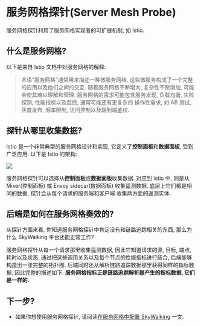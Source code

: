 # 服务网格探针(Server Mesh Probe)

服务网格探针利用了服务网格实现者的可扩展机制, 如 Istio.

## 什么是服务网格?

以下是来自 Istio 文档中对服务网格的解释:
> 术语"服务网格"通常用来描述一种微服务网络, 这些微服务构成了一个完整的应用以及他们之间的交互.
随着服务网格不断增大, 复杂性不断增加, 可能会使其难以理解和管理.
服务网格的需求可能包含服务发现, 负载均衡, 失败探测, 性能指标以及监控, 通常可能还有更复杂的
操作性需求, 如 AB 测试, 灰度发布, 频率限制, 访问控制以及端到端鉴权.

## 探针从哪里收集数据?

Istio 是一个非常典型的服务网格设计和实现, 它定义了**控制面板**和**数据面板**, 受到广泛应用.
以下是 Istio 的架构:

<img src="https://istio.io/docs/concepts/what-is-istio/img/overview/arch.svg"/>

服务网格探针可以选择从**控制面板**或**数据面板**收集数据. 对应到 Istio 中, 则是从 Mixer(控制面板)
或 Envoy sidecar(数据面板) 收集遥测数据. 底层上它们都是相同的数据, 探针会从每个请求的服务端和客户端
收集两方面的遥测实体.

## 后端是如何在服务网格奏效的?

从探针方面来看, 你知道服务网格探针中肯定没有和链路追踪相关的东西, 那么为什么 SkyWalking 平台还能正常工作?

服务网格探针从每一个请求那里收集遥测数据, 因此它知道请求的源, 目标, 端点, 耗时以及状态.
通过把这些调用关系以及每个节点的性能指标进行结合, 后端能够构造出一张完整的拓扑图.
后端同时还从解析链路追踪数据那里获得同样的指标数据. 因此完整的描述如下:
**服务网格指标正是链路追踪解析器产生的指标数据, 它们是一样的.**

## 下一步?

- 如果你想使用服务网格探针, 请阅读[在服务网格中配置 SkyWalking](../setup/README.md#on-service-mesh) 一文.

